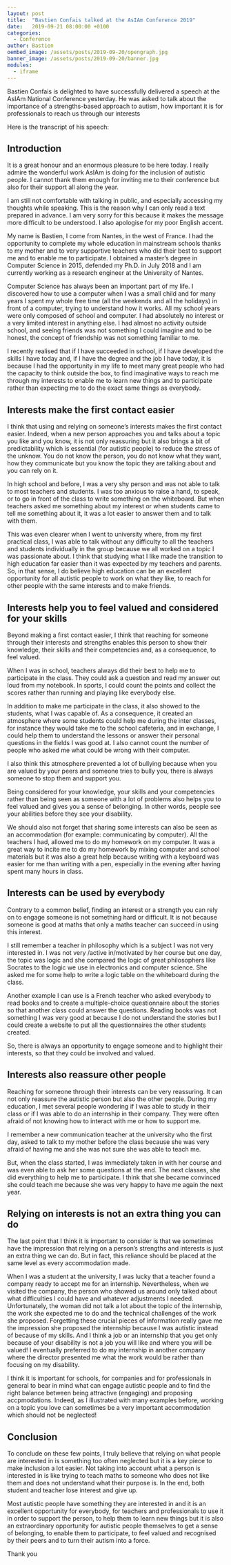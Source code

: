 ```yaml
---
layout: post
title:  "Bastien Confais talked at the AsIAm Conference 2019"
date:   2019-09-21 08:00:00 +0100
categories:
  - Conference
author: Bastien
oembed_image: /assets/posts/2019-09-20/opengraph.jpg
banner_image: /assets/posts/2019-09-20/banner.jpg
modules:
  - iframe
---
```


Bastien Confais is delighted to have successfully delivered a speech at the AsIAm National Conference yesterday.
He was asked to talk about the importance of a strengths-based approach to autism, how important it is for professionals to reach us through our interests

Here is the transcript of his speech:

## Introduction

It is a great honour and an enormous pleasure to be here today. I really admire the wonderful work AsIAm is doing for the inclusion of autistic people. I cannot thank them enough for inviting me to their conference but also for their support all along the year. 

I am still not comfortable with talking in public, and especially accessing my thoughts while speaking. This is the reason why I can only read a text prepared in advance. I am very sorry for this because it makes the message more difficult to be understood. I also apologise for my poor English accent.

My name is Bastien, I come from Nantes, in the west of France. I had the opportunity to complete my whole education in mainstream schools thanks to my mother and to very supportive teachers who did their best to support me and to enable me to participate.
I obtained a master’s degree in Computer Science in 2015, defended my Ph.D. in July 2018 and I am currently working as a research engineer at the University of Nantes.

Computer Science has always been an important part of my life. I discovered how to use a computer when I was a small child and for many years I spent my whole free time (all the weekends and all the holidays) in front of a computer, trying to understand how it works. All my school years were only composed of school and computer. I had absolutely no interest or a very limited interest in anything else. I had almost no activity outside school, and seeing friends was not something I could imagine and to be honest, the concept of friendship was not something familiar to me.

I recently realised that if I have succeeded in school, if I have developed the skills I have today and, if I have the degree and the job I have today, it is because I had the opportunity in my life to meet many great people who had the capacity to think outside the box, to find imaginative ways to reach me through my interests to enable me to learn new things and to participate rather than expecting me to do the exact same things as everybody.


## Interests make the first contact easier

I think that using and relying on someone’s interests makes the first contact easier.
Indeed, when a new person approaches you and talks about a topic you like and you know, it is not only reassuring but it also brings a bit of predictability which is essential (for autistic people) to reduce the stress of the unknow. You do not know the person, you do not know what they want, how they communicate but you know the topic they are talking about and you can rely on it. 

In high school and before, I was a very shy person and was not able to talk to most teachers and students. I was too anxious to raise a hand, to speak, or to go in front of the class to write something on the whiteboard. But when teachers asked me something about my interest or when students came to tell me something about it, it was a lot easier to answer them and to talk with them.

This was even clearer when I went to university where, from my first practical class, I was able to talk without any difficulty to all the teachers and students individually in the group because we all worked on a topic I was passionate about.
I think that studying what I like made the transition to high education far easier than it was expected by my teachers and parents. So, in that sense, I do believe high education can be an excellent opportunity for all autistic people to work on what they like, to reach for other people with the same interests and to make friends.


## Interests help you to feel valued and considered for your skills

Beyond making a first contact easier, I think that reaching for someone through their interests and strengths enables this person to show their knowledge, their skills and their competencies and, as a consequence, to feel valued.

When I was in school, teachers always did their best to help me to participate in the class. They could ask a question and read my answer out loud from my notebook. In sports, I could count the points and collect the scores rather than running and playing like everybody else. 

In addition to make me participate in the class, it also showed to the students, what I was capable of.
As a consequence, it created an atmosphere where some students could help me during the inter classes, for instance they would take me to the school cafeteria, and in exchange, I could help them to understand the lessons or answer their personal questions in the fields I was good at. I also cannot count the number of people who asked me what could be wrong with their computer.

I also think this atmosphere prevented a lot of bullying because when you are valued by your peers and someone tries to bully you, there is always someone to stop them and support you.

Being considered for your knowledge, your skills and your competencies rather than being seen as someone with a lot of problems also helps you to feel valued and gives you a sense of belonging. In other words, people see  your abilities before they see your disability.

We should also not forget that sharing some interests can also be seen as an accommodation (for example: communicating by computer). All the teachers I had, allowed me to do my homework on my computer. It was a great way to incite me to do my homework by mixing computer and school materials but it was also a great help because writing with a keyboard was easier for me than writing with a pen, especially in the evening after having spent many hours in class.

## Interests can be used by everybody

Contrary to a common belief, finding an interest or a strength you can rely on to engage someone is not something hard or difficult. It is not because someone is good at maths that only a maths teacher can succeed in using this interest.

I still remember a teacher in philosophy which is a subject I was not very interested in. I was not very /active in/motivated by her course but one day, the topic was logic and she compared the logic of great philosophers like Socrates to the logic we use in electronics and computer science. She asked me for some help to write a logic table on the whiteboard during the class.

Another example I can use is a French teacher who asked everybody to read books and to create a multiple-choice questionnaire about the stories so that another class could answer the questions. Reading books was not something I was very good at because I do not understand the stories but I could create a website to put all the questionnaires the other students created. 

So, there is always an opportunity to engage someone and to highlight their interests, so that they could be involved and valued.

## Interests also reassure other people

Reaching for someone through their interests can be very reassuring. It can not only reassure the autistic person but also the other people. During my education, I met several people wondering if I was able to study in their class or if I was able to do an internship in their company. They were often afraid of not knowing how to interact with me or how to support me.

I remember a new communication teacher at the university who the first day, asked to talk to my mother before the class because she was very afraid of having me and she was not sure she was able to teach me.

But, when the class started, I was immediately taken in with her course and was even able to ask her some questions at the end. The next classes, she did everything to help me to participate.
I think that she became convinced she could teach me because she was very happy to have me again the next year.

## Relying on interests is not an extra thing you can do

The last point that I think it is important to consider is that we sometimes have the impression that relying on a person’s strengths and interests is just an extra thing we can do. But in fact, this reliance should be placed at the same level as every accommodation made.

When I was a student at the university, I was lucky that a teacher found a company ready to accept me for an internship. Nevertheless, when we visited the company, the person who showed us around only talked about what difficulties I could have and whatever adjustments I needed. Unfortunately, the woman did not talk a lot about the topic of the internship, the work she expected me to do and the technical challenges of the work she proposed. Forgetting these crucial pieces of information really gave me the impression she proposed the internship because I was autistic instead of because of my skills. And I think a job or an internship that you get only because of your disability is not a job you will like and where you will be valued!
I eventually preferred to do my internship in another company where the director presented me what the work would be rather than focusing on my disability.

I think it is important for schools, for companies and for professionals in general to bear in mind what can engage autistic people and to find the right balance between being attractive (engaging) and proposing accpmodations.
Indeed, as I illustrated with many examples before, working on a topic you love can sometimes be a very important accommodation which should not be neglected!

## Conclusion

To conclude on these few points, I truly believe that relying on what people are interested in is something too often neglected but it is a key piece to make inclusion a lot easier.
Not taking into account what a person is interested in is like trying to teach maths to someone who does not like them and does not understand what their purpose is. In the end, both student and teacher lose interest and give up.

Most autistic people have something they are interested in and it is an excellent opportunity for everybody, for teachers and professionals to use it in order to support the person, to help them to learn new things but it is also an extraordinary opportunity for autistic people themselves to get a sense of belonging, to enable them to participate, to feel valued and recognised by their peers and to turn their autism into a force.

Thank you




<amp-iframe width="800" height="500" sandbox="allow-scripts allow-same-origin" src="https://storage.confais.org/apps/video/?t=syno_web&v=AsIAmConfv1"></amp-iframe>

